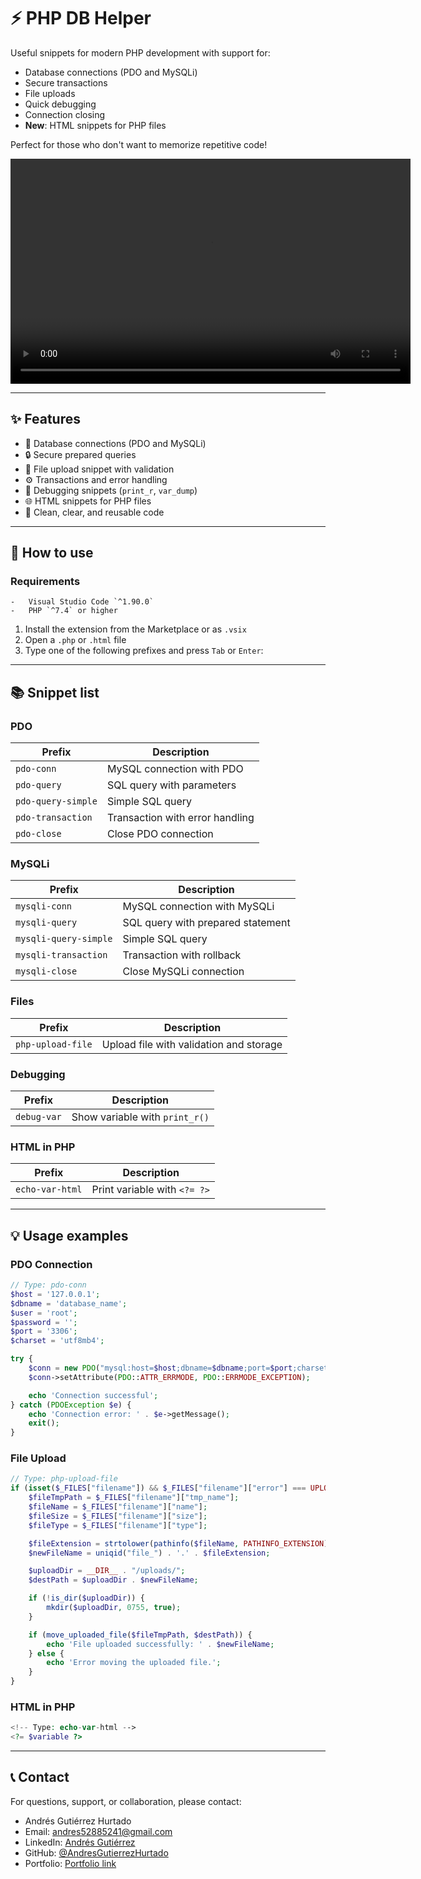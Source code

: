 # ⚡ PHP DB Helper

Useful snippets for modern PHP development with support for:

-   Database connections (PDO and MySQLi)
-   Secure transactions
-   File uploads
-   Quick debugging
-   Connection closing
-   **New**: HTML snippets for PHP files

Perfect for those who don't want to memorize repetitive code!

<video width="640" height="360" controls>
  <source src="./extra/demo.mp4" type="video/mp4">
  Tu navegador no soporta la reproducción de video.
</video>

---

## ✨ Features

-   🔌 Database connections (PDO and MySQLi)
-   🔒 Secure prepared queries
-   📂 File upload snippet with validation
-   ⚙️ Transactions and error handling
-   🐞 Debugging snippets (`print_r`, `var_dump`)
-   🌐 HTML snippets for PHP files
-   📄 Clean, clear, and reusable code

---

## 🚀 How to use

### Requirements

    -   Visual Studio Code `^1.90.0`
    -   PHP `^7.4` or higher

1. Install the extension from the Marketplace or as `.vsix`
2. Open a `.php` or `.html` file
3. Type one of the following prefixes and press `Tab` or `Enter`:

---

## 📚 Snippet list

### PDO

| Prefix             | Description                     |
| ------------------ | ------------------------------- |
| `pdo-conn`         | MySQL connection with PDO       |
| `pdo-query`        | SQL query with parameters       |
| `pdo-query-simple` | Simple SQL query                |
| `pdo-transaction`  | Transaction with error handling |
| `pdo-close`        | Close PDO connection            |

### MySQLi

| Prefix                | Description                       |
| --------------------- | --------------------------------- |
| `mysqli-conn`         | MySQL connection with MySQLi      |
| `mysqli-query`        | SQL query with prepared statement |
| `mysqli-query-simple` | Simple SQL query                  |
| `mysqli-transaction`  | Transaction with rollback         |
| `mysqli-close`        | Close MySQLi connection           |

### Files

| Prefix            | Description                             |
| ----------------- | --------------------------------------- |
| `php-upload-file` | Upload file with validation and storage |

### Debugging

| Prefix      | Description                    |
| ----------- | ------------------------------ |
| `debug-var` | Show variable with `print_r()` |

### HTML in PHP

| Prefix          | Description                  |
| --------------- | ---------------------------- |
| `echo-var-html` | Print variable with `<?= ?>` |

---

## 💡 Usage examples

### PDO Connection

```php
// Type: pdo-conn
$host = '127.0.0.1';
$dbname = 'database_name';
$user = 'root';
$password = '';
$port = '3306';
$charset = 'utf8mb4';

try {
    $conn = new PDO("mysql:host=$host;dbname=$dbname;port=$port;charset=$charset", $user, $password);
    $conn->setAttribute(PDO::ATTR_ERRMODE, PDO::ERRMODE_EXCEPTION);

    echo 'Connection successful';
} catch (PDOException $e) {
    echo 'Connection error: ' . $e->getMessage();
    exit();
}
```

### File Upload

```php
// Type: php-upload-file
if (isset($_FILES["filename"]) && $_FILES["filename"]["error"] === UPLOAD_ERR_OK) {
    $fileTmpPath = $_FILES["filename"]["tmp_name"];
    $fileName = $_FILES["filename"]["name"];
    $fileSize = $_FILES["filename"]["size"];
    $fileType = $_FILES["filename"]["type"];

    $fileExtension = strtolower(pathinfo($fileName, PATHINFO_EXTENSION));
    $newFileName = uniqid("file_") . '.' . $fileExtension;

    $uploadDir = __DIR__ . "/uploads/";
    $destPath = $uploadDir . $newFileName;

    if (!is_dir($uploadDir)) {
        mkdir($uploadDir, 0755, true);
    }

    if (move_uploaded_file($fileTmpPath, $destPath)) {
        echo 'File uploaded successfully: ' . $newFileName;
    } else {
        echo 'Error moving the uploaded file.';
    }
}
```

### HTML in PHP

```php
<!-- Type: echo-var-html -->
<?= $variable ?>
```

---

## 📞 Contact

For questions, support, or collaboration, please contact:

-   Andrés Gutiérrez Hurtado
-   Email: [andres52885241@gmail.com](mailto:andres52885241@gmail.com)
-   LinkedIn: [Andrés Gutiérrez](https://www.linkedin.com/in/andr%C3%A9s-guti%C3%A9rrez-hurtado-25946728b/)
-   GitHub: [@AndresGutierrezHurtado](https://github.com/AndresGutierrezHurtado)
-   Portfolio: [Portfolio link](https://andres-portfolio-b4dv.onrender.com)
